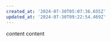 ```yaml
---
created_at: '2024-07-30T05:07:36.655Z'
updated_at: '2024-07-30T09:22:54.469Z'
---
```


content
content
